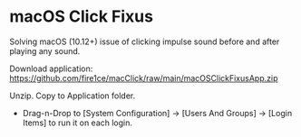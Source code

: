 # macOS Click Fixus

Solving macOS (10.12+) issue of clicking impulse sound before and after playing any sound.

Download application: https://github.com/fire1ce/macClick/raw/main/macOSClickFixusApp.zip 

Unzip.
Copy to Application folder.
* Drag-n-Drop to [System Configuration] -> [Users And Groups] -> [Login Items] to run it on each login.
